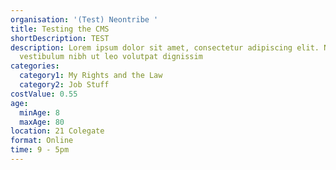 ```yaml
---
organisation: '(Test) Neontribe '
title: Testing the CMS
shortDescription: TEST
description: Lorem ipsum dolor sit amet, consectetur adipiscing elit. Nunc
  vestibulum nibh ut leo volutpat dignissim
categories:
  category1: My Rights and the Law
  category2: Job Stuff
costValue: 0.55
age:
  minAge: 8
  maxAge: 80
location: 21 Colegate
format: Online
time: 9 - 5pm
---
```

